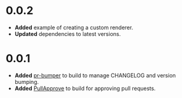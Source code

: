 # 0.0.2

* **Added** example of creating a custom renderer.
* **Updated** dependencies to latest versions.

# 0.0.1

* **Added** [pr-bumper](https://github.com/ciena-blueplanet/pr-bumper) to build to manage CHANGELOG and version bumping.
* **Added** [PullApprove](https://pullapprove.com) to build for approving pull requests.

